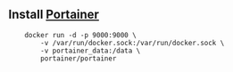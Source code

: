 ## Install [Portainer](https://www.portainer.io/)
        docker run -d -p 9000:9000 \
            -v /var/run/docker.sock:/var/run/docker.sock \
            -v portainer_data:/data \
            portainer/portainer
